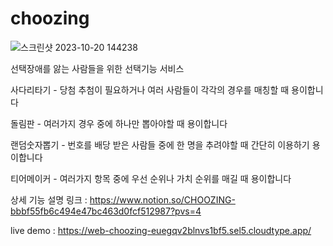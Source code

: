 # choozing

![스크린샷 2023-10-20 144238](https://github.com/thbrthbr/choozing/assets/76714440/64302a25-0685-45fb-818c-8cce18da8515)

선택장애를 앓는 사람들을 위한 선택기능 서비스

사다리타기 - 당첨 추첨이 필요하거나 여러 사람들이 각각의 경우를 매칭할 때 용이합니다

돌림판 - 여러가지 경우 중에 하나만 뽑아야할 때 용이합니다

랜덤숫자뽑기 - 번호를 배당 받은 사람들 중에 한 명을 추려야할 때 간단히 이용하기 용이합니다

티어메이커 - 여러가지 항목 중에 우선 순위나 가치 순위를 매길 때 용이합니다

상세 기능 설명 링크 : https://www.notion.so/CHOOZING-bbbf55fb6c494e47bc463d0fcf512987?pvs=4

live demo : https://web-choozing-euegqv2blnvs1bf5.sel5.cloudtype.app/
